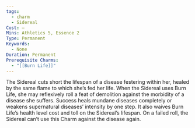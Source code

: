 ```yaml
---
tags:
  - charm
  - Sidereal
Cost: —
Mins: Athletics 5, Essence 2
Type: Permanent
Keywords:
  - None
Duration: Permanent
Prerequisite Charms:
  - "[[Burn Life]]"
---
```

The Sidereal cuts short the lifespan of a disease festering within her, healed by the same flame to which she’s fed her life. When the Sidereal uses Burn Life, she may reflexively roll a feat of demolition against the morbidity of a disease she suffers. Success heals mundane diseases completely or weakens supernatural diseases’ intensity by one step. It also waives Burn Life’s health level cost and toll on the Sidereal’s lifespan. On a failed roll, the Sidereal can’t use this Charm against the disease again.